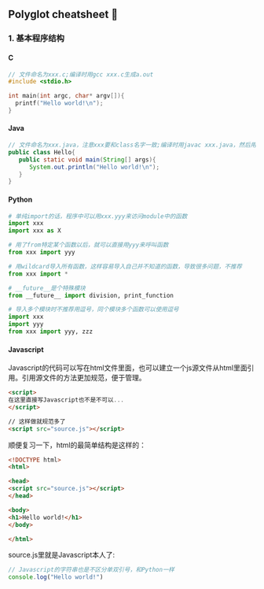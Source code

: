 ## Polyglot cheatsheet :monkey:

### 1. 基本程序结构

#### C
```C
// 文件命名为xxx.c;编译时用gcc xxx.c生成a.out
#include <stdio.h>

int main(int argc, char* argv[]){
  printf("Hello world!\n");
}
```
#### Java
```Java
// 文件命名为xxx.java，注意xxx要和class名字一致;编译时用javac xxx.java，然后用java xxx执行
public class Hello{
   public static void main(String[] args){
      System.out.println("Hello world!\n");
   }
}
```
#### Python

```Python
# 单纯import的话，程序中可以用xxx.yyy来访问module中的函数
import xxx
import xxx as X

# 用了from特定某个函数以后，就可以直接用yyy来呼叫函数
from xxx import yyy

# 用wildcard导入所有函数，这样容易导入自己并不知道的函数，导致很多问题，不推荐
from xxx import *

# __future__是个特殊模块
from __future__ import division, print_function

# 导入多个模块时不推荐用逗号，同个模块多个函数可以使用逗号
import xxx
import yyy
from xxx import yyy, zzz
```
#### Javascript

Javascript的代码可以写在html文件里面，也可以建立一个js源文件从html里面引用。引用源文件的方法更加规范，便于管理。

```html
<script> 
在这里直接写Javascript也不是不可以...
</script>

// 这样做就规范多了
<script src="source.js"></script>
```

顺便复习一下，html的最简单结构是这样的：
```html
<!DOCTYPE html>
<html>

<head>
<script src="source.js"></script>
</head>

<body>
<h1>Hello world!</h1>
</body>

</html>

```

source.js里就是Javascript本人了:

```Javascript
// Javascript的字符串也是不区分单双引号，和Python一样
console.log("Hello world!")
```
